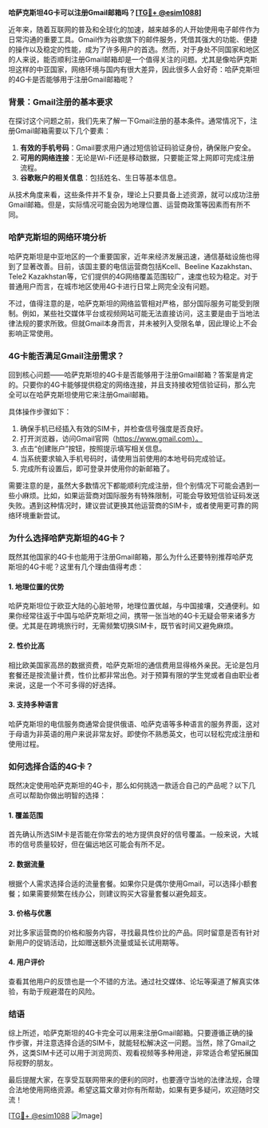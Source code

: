 **哈萨克斯坦4G卡可以注册Gmail邮箱吗？[[TG💪+ @esim1088](https://t.me/s/esim1088)]**

近年来，随着互联网的普及和全球化的加速，越来越多的人开始使用电子邮件作为日常沟通的重要工具。Gmail作为谷歌旗下的邮件服务，凭借其强大的功能、便捷的操作以及稳定的性能，成为了许多用户的首选。然而，对于身处不同国家和地区的人来说，能否顺利注册Gmail邮箱却是一个值得关注的问题。尤其是像哈萨克斯坦这样的中亚国家，网络环境与国内有很大差异，因此很多人会好奇：哈萨克斯坦的4G卡是否能够用于注册Gmail邮箱呢？

### **背景：Gmail注册的基本要求**

在探讨这个问题之前，我们先来了解一下Gmail注册的基本条件。通常情况下，注册Gmail邮箱需要以下几个要素：

1. **有效的手机号码**：Gmail要求用户通过短信验证码验证身份，确保账户安全。
2. **可用的网络连接**：无论是Wi-Fi还是移动数据，只要能正常上网即可完成注册流程。
3. **谷歌账户的相关信息**：包括姓名、生日等基本信息。

从技术角度来看，这些条件并不复杂，理论上只要具备上述资源，就可以成功注册Gmail邮箱。但是，实际情况可能会因为地理位置、运营商政策等因素而有所不同。

### **哈萨克斯坦的网络环境分析**

哈萨克斯坦是中亚地区的一个重要国家，近年来经济发展迅速，通信基础设施也得到了显著改善。目前，该国主要的电信运营商包括Kcell、Beeline Kazakhstan、Tele2 Kazakhstan等，它们提供的4G网络覆盖范围较广，速度也较为稳定。对于普通用户而言，在城市地区使用4G卡进行日常上网完全没有问题。

不过，值得注意的是，哈萨克斯坦的网络监管相对严格，部分国际服务可能受到限制。例如，某些社交媒体平台或视频网站可能无法直接访问，这主要是由于当地法律法规的要求所致。但就Gmail本身而言，并未被列入受限名单，因此理论上不会影响正常使用。

### **4G卡能否满足Gmail注册需求？**

回到核心问题——哈萨克斯坦的4G卡是否能够用于注册Gmail邮箱？答案是肯定的。只要你的4G卡能够提供稳定的网络连接，并且支持接收短信验证码，那么完全可以在哈萨克斯坦使用它来注册Gmail邮箱。

具体操作步骤如下：
1. 确保手机已经插入有效的SIM卡，并检查信号强度是否良好。
2. 打开浏览器，访问Gmail官网（https://www.gmail.com）。
3. 点击“创建账户”按钮，按照提示填写相关信息。
4. 当系统要求输入手机号码时，请使用当前使用的本地号码完成验证。
5. 完成所有设置后，即可登录并使用你的新邮箱了。

需要注意的是，虽然大多数情况下都能顺利完成注册，但个别情况下可能会遇到一些小麻烦。比如，如果运营商对国际服务有特殊限制，可能会导致短信验证码发送失败。遇到这种情况时，建议尝试更换其他运营商的SIM卡，或者使用更可靠的网络环境重新尝试。

### **为什么选择哈萨克斯坦的4G卡？**

既然其他国家的4G卡也能用于注册Gmail邮箱，那么为什么还要特别推荐哈萨克斯坦的4G卡呢？这里有几个理由值得考虑：

#### **1. 地理位置的优势**
哈萨克斯坦位于欧亚大陆的心脏地带，地理位置优越，与中国接壤，交通便利。如果你经常往返于中国与哈萨克斯坦之间，携带一张当地的4G卡无疑会带来诸多方便。尤其是在跨境旅行时，无需频繁切换SIM卡，既节省时间又避免麻烦。

#### **2. 性价比高**
相比欧美国家高昂的数据资费，哈萨克斯坦的通信费用显得格外亲民。无论是包月套餐还是按流量计费，性价比都非常出色。对于预算有限的学生党或者自由职业者来说，这是一个不可多得的好选择。

#### **3. 支持多种语言**
哈萨克斯坦的电信服务商通常会提供俄语、哈萨克语等多种语言的服务界面，这对于母语为非英语的用户来说非常友好。即使你不熟悉英文，也可以轻松完成注册和使用过程。

### **如何选择合适的4G卡？**

既然决定使用哈萨克斯坦的4G卡，那么如何挑选一款适合自己的产品呢？以下几点可以帮助你做出明智的选择：

#### **1. 覆盖范围**
首先确认所选SIM卡是否能在你常去的地方提供良好的信号覆盖。一般来说，大城市的信号质量较好，但在偏远地区可能会有所不足。

#### **2. 数据流量**
根据个人需求选择合适的流量套餐。如果你只是偶尔使用Gmail，可以选择小额套餐；如果需要频繁在线办公，则建议购买大容量套餐以避免超支。

#### **3. 价格与优惠**
对比多家运营商的价格和服务内容，寻找最具性价比的产品。同时留意是否有针对新用户的促销活动，比如赠送额外流量或延长试用期等。

#### **4. 用户评价**
查看其他用户的反馈也是一个不错的方法。通过社交媒体、论坛等渠道了解真实体验，有助于规避潜在的风险。

### **结语**

综上所述，哈萨克斯坦的4G卡完全可以用来注册Gmail邮箱。只要遵循正确的操作步骤，并注意选择合适的SIM卡，就能轻松解决这一问题。当然，除了Gmail之外，这类SIM卡还可以用于浏览网页、观看视频等多种用途，非常适合希望拓展国际视野的朋友。

最后提醒大家，在享受互联网带来的便利的同时，也要遵守当地的法律法规，合理合法地使用网络资源。希望这篇文章对你有所帮助，如果有更多疑问，欢迎随时交流！

[[TG💪+ @esim1088](https://t.me/s/esim1088) ![Image](https://i.postimg.cc/4NQfJmqS/Snipaste-2025-05-13-00-14-12.png)]